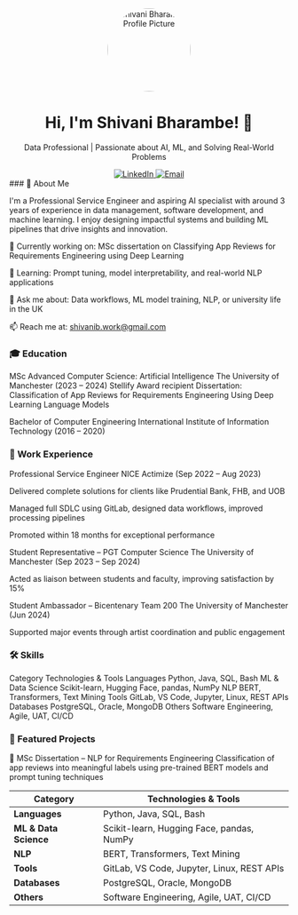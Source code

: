 <div align="center"> <img src="https://via.placeholder.com/150" alt="Shivani Bharambe Profile Picture" width="150" style="border-radius:50%"/> <h1>Hi, I'm Shivani Bharambe! 👋</h1> <p>Data Professional | Passionate about AI, ML, and Solving Real-World Problems</p> <a href="https://linkedin.com/in/shivani-bharambe"> <img src="https://img.shields.io/badge/LinkedIn-0077B5?style=flat&logo=linkedin&logoColor=white" alt="LinkedIn"/> </a> <a href="mailto:shivanib.work@gmail.com"> <img src="https://img.shields.io/badge/Email-D14836?style=flat&logo=gmail&logoColor=white" alt="Email"/> </a> </div>
### 🚀 About Me

I'm a Professional Service Engineer and aspiring AI specialist with around 3 years of experience in data management, software development, and machine learning. I enjoy designing impactful systems and building ML pipelines that drive insights and innovation.

🔭 Currently working on: MSc dissertation on Classifying App Reviews for Requirements Engineering using Deep Learning

🌱 Learning: Prompt tuning, model interpretability, and real-world NLP applications

💬 Ask me about: Data workflows, ML model training, NLP, or university life in the UK

📫 Reach me at: shivanib.work@gmail.com

### 🎓 Education

MSc Advanced Computer Science: Artificial Intelligence
The University of Manchester (2023 – 2024)
Stellify Award recipient
Dissertation: Classification of App Reviews for Requirements Engineering Using Deep Learning Language Models

Bachelor of Computer Engineering
International Institute of Information Technology (2016 – 2020)

### 💼 Work Experience

Professional Service Engineer
NICE Actimize (Sep 2022 – Aug 2023)

Delivered complete solutions for clients like Prudential Bank, FHB, and UOB

Managed full SDLC using GitLab, designed data workflows, improved processing pipelines

Promoted within 18 months for exceptional performance

Student Representative – PGT Computer Science
The University of Manchester (Sep 2023 – Sep 2024)

Acted as liaison between students and faculty, improving satisfaction by 15%

Student Ambassador – Bicentenary Team 200
The University of Manchester (Jun 2024)

Supported major events through artist coordination and public engagement

### 🛠️ Skills

Category	Technologies & Tools
Languages	Python, Java, SQL, Bash
ML & Data Science	Scikit-learn, Hugging Face, pandas, NumPy
NLP	BERT, Transformers, Text Mining
Tools	GitLab, VS Code, Jupyter, Linux, REST APIs
Databases	PostgreSQL, Oracle, MongoDB
Others	Software Engineering, Agile, UAT, CI/CD

### 📂 Featured Projects

📄 MSc Dissertation – NLP for Requirements Engineering
Classification of app reviews into meaningful labels using pre-trained BERT models and prompt tuning techniques

| **Category**          | **Technologies & Tools**                   |
| --------------------- | ------------------------------------------ |
| **Languages**         | Python, Java, SQL, Bash                    |
| **ML & Data Science** | Scikit-learn, Hugging Face, pandas, NumPy  |
| **NLP**               | BERT, Transformers, Text Mining            |
| **Tools**             | GitLab, VS Code, Jupyter, Linux, REST APIs |
| **Databases**         | PostgreSQL, Oracle, MongoDB                |
| **Others**            | Software Engineering, Agile, UAT, CI/CD    |
